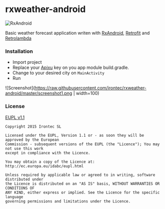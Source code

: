 # rxweather-android

![RxAndroid](https://raw.githubusercontent.com/irontec/rxweather-android/master/rx.jpg)

Basic weather forecast application writen with [RxAndroid](https://github.com/ReactiveX/RxAndroid), [Retrofit](http://square.github.io/retrofit/) and [Retrolambda](https://github.com/evant/gradle-retrolambda)

### Installation

- Import project
- Replace your [Apixu](https://www.apixu.com/) key on you app module build.gradle.
- Change to your desired city on ```MainActivity```
- Run

![Screenshot](https://raw.githubusercontent.com/irontec/rxweather-android/master/screenshot1.png | width=100)

### License

[EUPL v1.1](https://github.com/irontec/rxweather-android/blob/master/LICENSE.txt)

```
Copyright 2015 Irontec SL

Licensed under the EUPL, Version 1.1 or - as soon they will be approved by the European
Commission - subsequent versions of the EUPL (the "Licence"); You may not use this work
except in compliance with the Licence.

You may obtain a copy of the Licence at:
http://ec.europa.eu/idabc/eupl.html

Unless required by applicable law or agreed to in writing, software distributed under 
the Licence is distributed on an "AS IS" basis, WITHOUT WARRANTIES OR CONDITIONS OF 
ANY KIND, either express or implied. See the Licence for the specific language 
governing permissions and limitations under the Licence.
```
